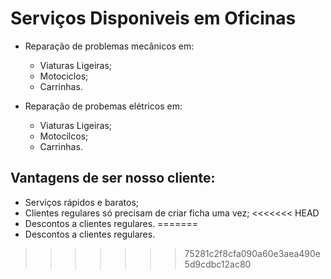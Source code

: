 # Serviços Disponiveis em Oficinas

+ Reparação de problemas mecânicos em: 
    + Viaturas Ligeiras;
    + Motociclos;
    + Carrinhas.


+ Reparação de probemas elétricos em:
    + Viaturas Ligeiras;
    + Motocilcos;
    + Carrinhas.

## Vantagens de ser nosso cliente:
+ Serviços rápidos e baratos;
+ Clientes regulares só precisam de criar ficha uma vez;
<<<<<<< HEAD
+ Descontos a clientes regulares.
=======
+ Descontos a clientes regulares. 
>>>>>>> 75281c2f8cfa090a60e3aea490e5d9cdbc12ac80
